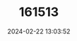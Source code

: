 ---
title: "161513"
category: "Taeniurops grabatus"
draft: false
date: 2024-02-22 13:03:52
languages:
  English: ["Round Fantail Stingray", "Round Stingray"]
  Spanish; Castilian: ["Chupare Redondo"]
  French: ["Pastenague Africaine"]
  Italian: ["Trigone Africano"]
---
